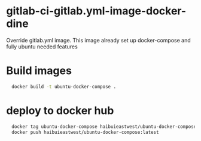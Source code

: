 # gitlab-ci-gitlab.yml-image-docker-dine
Override gitlab.yml image. This image already set up docker-compose and fully ubuntu needed features

# Build images

```bash
  docker build -t ubuntu-docker-compose .
```

# deploy to docker hub

```bash
  docker tag ubuntu-docker-compose haibuieastwest/ubuntu-docker-compose:latest
  docker push haibuieastwest/ubuntu-docker-compose:latest
```
